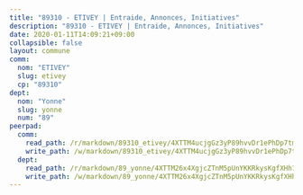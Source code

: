 ```yaml
---
title: "89310 - ETIVEY | Entraide, Annonces, Initiatives"
description: "89310 - ETIVEY | Entraide, Annonces, Initiatives"
date: 2020-01-11T14:09:21+09:00
collapsible: false
layout: commune
comm:
  nom: "ETIVEY"
  slug: etivey
  cp: "89310"
dept:
  nom: "Yonne"
  slug: yonne
  num: "89"
peerpad:
  comm:
    read_path: /r/markdown/89310_etivey/4XTTM4ucjgGz3yP89hvvDr1ePhDp7tmPZfjMx6H15CZTeosZo
    write_path: /w/markdown/89310_etivey/4XTTM4ucjgGz3yP89hvvDr1ePhDp7tmPZfjMx6H15CZTeosZo-K3TgTjEgQMRAP123GbAw7Xy7ASPiNnSquh2sdTNfUhuJ4Nq46sKtMqivApdRSHZENduRs4QbCow48hitghmGWryT9GTZM3xWhvgZ3Jt2tS9gfsraqhuX8QcpoJxbZ5qgoY7VzQwP
  dept:
    read_path: /r/markdown/89_yonne/4XTTM26x4XgjcZTnM5pUnYKKRkysKgfXHh1wiigoPHqn9LDKB
    write_path: /w/markdown/89_yonne/4XTTM26x4XgjcZTnM5pUnYKKRkysKgfXHh1wiigoPHqn9LDKB-K3TgU4xaMVqzoRnPJNyddApuMoWvJyHL35bzooauYvdhG3MLg3ikjpoueq9BDtqVP4hJBQxpPxix2gohzXyST9tZPnEkyXpDMdHiAFpx7EU6e8WgvFk7NPsBQepM8o13bG9dyqq7
---
```


